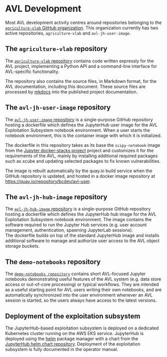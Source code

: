 # AVL Development

Most AVL development activity centres around repositories belonging to the
[`agriculture-vlab` GitHub organization](https://github.com/agriculture-vlab).
This organization currently has two active repositories, `agriculture-vlab`
and `avl-jh-user-image`.

## The `agriculture-vlab` repository

The [`agriculture-vlab` repository](https://github.com/agriculture-vlab/)
contains code written expressly for the AVL project, implementing a Python API
and a command-line interface for AVL-specific functionality.

The repository also contains the source files, in Markdown format, for the AVL
documentation, including this document. These source files are processed
by [mkdocs](https://www.mkdocs.org/) into the published project documentation.

## The `avl-jh-user-image` repository

The [`avl-jh-user-image`
repository](https://github.com/agriculture-vlab/avl-jh-user-image)
is a single-purpose GitHub repository hosting a dockerfile which defines the
JupyterHub user image for the AVL Exploitation Subsystem notebook environment.
When a user starts the notebook environment, this is the container image with
which it is initialized.

The dockerfile in this repository takes as its base the `scipy-notebook` image
from the
[Jupyter docker-stacks project](https://github.com/jupyter/docker-stacks)
project and customizes it for the requirements of the AVL, mainly by
installing additional required packages such as xcube and updating selected
packages to fix known vulnerabilities.

The image is rebuilt automatically by the quay.io build service when the
GitHub repository is updated, and hosted in a docker image repository at
<https://quay.io/repository/bcdev/avl-user>.

## The `avl-jh-hub-image` repository

The [`avl-jh-hub-image`
repository](https://github.com/agriculture-vlab/avl-jh-hub-image)
is a single-purpose GitHub repository hosting a dockerfile which defines the
JupyterHub hub image for the AVL Exploitation Subsystem notebook environment.
The image contains the software required to run the Jupyter Hub services
(e.g. user account management, authentication, spawning JupyterLab sessions).  
The dockerfile builds on top of the standard JupyterHub image and installs
additional software to manage and authorize user access to the AVL object
storage buckets.

## The `demo-notebooks` repository

The [`demo-notebooks
repository`](https://github.com/agriculture-vlab/demo-notebooks)
contains short AVL-focused Jupyter notebooks demonstrating useful
features of the AVL system (e.g. data store access or out-of-core processing)
or typical workflows. They are intended as a useful starting point for
AVL users writing their own notebooks, and are automatically synchronized
into the user environment whenever an AVL session is started, so the users
always have access to the latest versions.

## Deployment of the exploitation subsystem

The JupyterHub-based exploitation subsystem is deployed on a dedicated
Kubernetes cluster running on the AWS EKS service. JupyterHub is deployed
using the [helm](https://helm.sh/) package manager with a chart from the
[JupyterHub helm chart repository](https://jupyterhub.github.io/helm-chart/).
Deployment of the exploitation subsystem is fully documented in the operator
manual.

